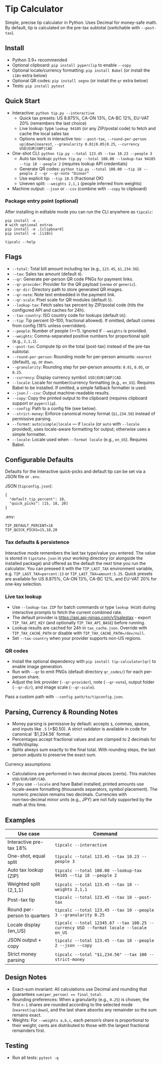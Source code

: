 # Tip Calculator
Simple, precise tip calculator in Python. Uses Decimal for money-safe math. By default, tip is calculated on the pre-tax subtotal (switchable with `--post-tax`).

## Install
- Python 3.9+ recommended
- Optional clipboard: `pip install pyperclip` to enable `--copy`
- Optional locale/currency formatting: `pip install Babel` (or install the `i18n` extra below)
- Optional QR codes: `pip install segno` (or install the `qr` extra below)
- Tests: `pip install pytest`

## Quick Start
- Interactive: `python tip.py --interactive`
  - Quick tax presets: US 8.875%, CA-ON 13%, CA-BC 12%, EU-VAT 20% (remembers the last choice)
  - Live lookup: type `lookup 94105` (or any ZIP/postal code) to fetch and cache the local sales tax
  - Options work in interactive too: `--post-tax`, `--round-per-person up|down|nearest`, `--granularity 0.01|0.05|0.25`, `--currency USD|EUR|GBP|CAD`
- One-shot CLI: `python tip.py --total 123.45 --tax 10.23 --people 3`
  - Auto tax lookup: `python tip.py --total 108.00 --lookup-tax 94105 --tip 18 --people 2` (requires lookup API credentials)
  - Generate QR codes: `python tip.py --total 108.00 --tip 18 --people 2 --qr --qr-note "Dinner"`
  - Use explicit tip: `--tip 18.5` (fractional OK)
  - Uneven split: `--weights 2,1,1` (people inferred from weights)
- Machine output: `--json` or `--csv` (combine with `--copy` to clipboard)

### Package entry point (optional)
After installing in editable mode you can run the CLI anywhere as `tipcalc`:

```
pip install -e .
# with optional extras
pip install -e .[clipboard]
pip install -e .[i18n]

tipcalc --help
```

## Flags
- `--total`: Total bill amount including tax (e.g., `123.45`, `$1,234.56`).
- `--tax`: Sales tax amount (default `0`).
- `--qr`: Generate per-person QR code PNGs for payment links.
- `--qr-provider`: Provider for the QR payload (`venmo` or `generic`).
- `--qr-dir`: Directory path to store generated QR images.
- `--qr-note`: Note text embedded in the payment link.
- `--qr-scale`: Pixel scale for QR modules (default `5`).
- `--lookup-tax`: Fetch sales tax percent by ZIP/postal code (hits the configured API and caches for 24h).
- `--tax-country`: ISO country code for lookups (default `US`).
- `--tip`: Tip percent (0–100, fractional allowed). If omitted, default comes from config (18% unless overridden).
- `--people`: Number of people (>=1). Ignored if `--weights` is provided.
- `--weights`: Comma-separated positive numbers for proportional split (e.g., `2,1,1`).
- `--post-tax`: Compute tip on the total (post-tax) instead of the pre-tax subtotal.
- `--round-per-person`: Rounding mode for per-person amounts: `nearest` (default), `up`, or `down`.
- `--granularity`: Rounding step for per-person amounts: `0.01`, `0.05`, or `0.25`.
- `--currency`: Display currency symbol: `USD|EUR|GBP|CAD`.
- `--locale`: Locale for number/currency formatting (e.g., `en_US`). Requires Babel to be installed. If omitted, a simple fallback formatter is used.
- `--json` / `--csv`: Output machine-readable results.
- `--copy`: Copy the printed output to the clipboard (requires clipboard support or `pyperclip`).
- `--config`: Path to a config file (see below).
- `--strict-money`: Enforce canonical money format (`$1,234.56`) instead of permissive parsing.
- `--format`: `auto|simple|locale` — if `locale` (or `auto` with `--locale` provided), uses locale-aware formatting for output; otherwise uses a simple formatter.
- `--locale`: Locale used when `--format locale` (e.g., `en_US`). Requires Babel.

## Configurable Defaults
Defaults for the interactive quick-picks and default tip can be set via a JSON file or `.env`.

JSON (`tipconfig.json`):
```
{
  "default_tip_percent": 18,
  "quick_picks": [15, 18, 20]
}
```

.env:
```
TIP_DEFAULT_PERCENT=18
TIP_QUICK_PICKS=15,18,20
```

### Tax defaults & persistence

Interactive mode remembers the last tax type/value you entered. The value is stored in `tipstate.json` in your working directory (or alongside the installed package) and offered as the default the next time you run the calculator. You can preseed it with the `TIP_LAST_TAX` environment variable, e.g. `TIP_LAST_TAX=percent:13` or `TIP_LAST_TAX=amount:5.25`. Quick presets are available for US 8.875%, CA-ON 13%, CA-BC 12%, and EU-VAT 20% for one-key selection.

### Live tax lookup

- Use `--lookup-tax ZIP` for batch commands or type `lookup 94105` during interactive prompts to fetch the current combined rate.
- The default provider is https://api.api-ninjas.com/v1/salestax - export `TIP_TAX_API_KEY` (and optionally `TIP_TAX_API_BASE`) before running.
- Lookup results are cached for 24h in `tax_cache.json`. Override with `TIP_TAX_CACHE_PATH` or disable with `TIP_TAX_CACHE_PATH=/dev/null`.
- Set `--tax-country` when your provider supports non-US regions.

### QR codes

- Install the optional dependency with `pip install tip-calculator[qr]` to enable image generation.
- Run with `--qr` to emit PNGs (default directory `qr_codes/`) for each per-person share.
- Adjust the link provider (`--qr-provider`), note (`--qr-note`), output folder (`--qr-dir`), and image scale (`--qr-scale`).

Pass a custom path with `--config path/to/tipconfig.json`.

## Parsing, Currency & Rounding Notes
- Money parsing is permissive by default: accepts `$`, commas, spaces, and inputs like `.5` (=$0.50). A strict validator is available in code for canonical `$1,234.56` format.
- Percentages accept fractional values and are clamped to 2 decimals for math/display.
- Splits always sum exactly to the final total. With rounding steps, the last person adjusts to preserve the exact sum.

Currency assumptions:
- Calculations are performed in two decimal places (cents). This matches `USD/EUR/GBP/CAD`.
- If you use `--locale` and have Babel installed, printed amounts use locale-aware formatting (thousands separators, symbol placement). The numeric precision remains two decimals. Currencies with non‑two‑decimal minor units (e.g., JPY) are not fully supported by the math at this time.

## Examples

| Use case | Command |
|---|---|
| Interactive pre-tax 18% | `tipcalc --interactive` |
| One-shot, equal split | `tipcalc --total 123.45 --tax 10.23 --people 3` |
| Auto tax lookup (ZIP) | `tipcalc --total 108.00 --lookup-tax 94105 --tip 18 --people 2` |
| Weighted split (2,1,1) | `tipcalc --total 123.45 --tax 10 --weights 2,1,1` |
| Post-tax tip | `tipcalc --total 123.45 --tax 10 --post-tax` |
| Round per-person to quarters | `tipcalc --total 123.45 --tax 10 --people 3 --granularity 0.25` |
| Locale display (en_US) | `tipcalc --total 12345.67 --tax 100.25 --currency USD --format locale --locale en_US` |
| JSON output + copy | `tipcalc --total 123.45 --tax 10 --people 2 --json --copy` |
| Strict money parsing | `tipcalc --total "$1,234.56" --tax 100 --strict-money` |

## Design Notes

- Exact-sum invariant: All calculations use Decimal and rounding that guarantees `sum(per_person) == final_total`.
- Rounding preferences: When a granularity (e.g., `0.25`) is chosen, the first `n-1` shares are rounded according to the selected mode (`nearest|up|down`), and the last share absorbs any remainder so the sum remains exact.
- Weights: For `--weights a,b,c`, each person’s share is proportional to their weight; cents are distributed to those with the largest fractional remainders first.

## Testing
- Run all tests: `pytest -q`

